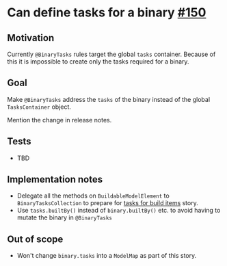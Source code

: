 # Can define tasks for a binary [#150](https://github.com/gradle/langos/issues/150)

## Motivation

Currently `@BinaryTasks` rules target the global `tasks` container. Because of this it is impossible to create only the tasks required for a binary.

## Goal

Make `@BinaryTasks` address the `tasks` of the binary instead of the global `TasksContainer` object.

Mention the change in release notes.

## Tests

- TBD

## Implementation notes

- Delegate all the methods on `BuildableModelElement` to `BinaryTasksCollection` to prepare for [tasks for build items](../tasks-for-build-item) story.
- Use `tasks.builtBy()` instead of `binary.builtBy()` etc. to avoid having to mutate the binary in `@BinaryTasks`

## Out of scope

- Won't change `binary.tasks` into a `ModelMap` as part of this story.
